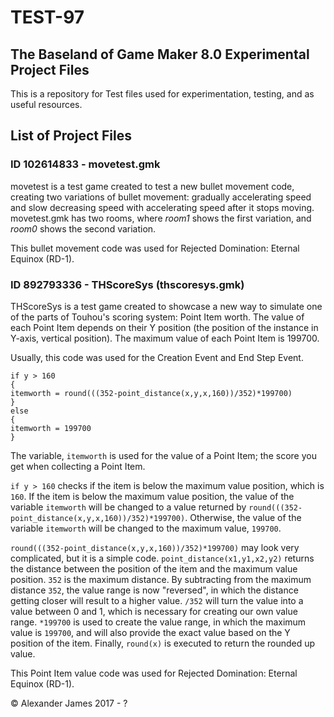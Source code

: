 # TEST-97
## The Baseland of Game Maker 8.0 Experimental Project Files

This is a repository for Test files used for experimentation, testing, and as useful resources.

## List of Project Files
### ID 102614833 - movetest.gmk
movetest is a test game created to test a new bullet movement code, creating two variations of bullet movement: gradually accelerating speed and slow decreasing speed with accelerating speed after it stops moving. movetest.gmk has two rooms, where *room1* shows the first variation, and *room0* shows the second variation.

This bullet movement code was used for Rejected Domination: Eternal Equinox (RD-1).

### ID 892793336 - THScoreSys (thscoresys.gmk)
THScoreSys is a test game created to showcase a new way to simulate one of the parts of Touhou's scoring system: Point Item worth. The value of each Point Item depends on their Y position (the position of the instance in Y-axis, vertical position). The maximum value of each Point Item is 199700.

Usually, this code was used for the Creation Event and End Step Event.
```
if y > 160
{
itemworth = round(((352-point_distance(x,y,x,160))/352)*199700)
}
else
{
itemworth = 199700
}
```
The variable, `itemworth` is used for the value of a Point Item; the score you get when collecting a Point Item.

`if y > 160` checks if the item is below the maximum value position, which is `160`. If the item is below the maximum value position, the value of the variable `itemworth` will be changed to a value returned by `round(((352-point_distance(x,y,x,160))/352)*199700)`. Otherwise, the value of the variable `itemworth` will be changed to the maximum value, `199700`.

`round(((352-point_distance(x,y,x,160))/352)*199700)` may look very complicated, but it is a simple code. `point_distance(x1,y1,x2,y2)` returns the distance between the position of the item and the maximum value position. `352` is the maximum distance. By subtracting from the maximum distance `352`, the value range is now "reversed", in which the distance getting closer will result to a higher value. `/352` will turn the value into a value between 0 and 1, which is necessary for creating our own value range. `*199700` is used to create the value range, in which the maximum value is `199700`, and will also provide the exact value based on the Y position of the item. Finally, `round(x)` is executed to return the rounded up value.

This Point Item value code was used for Rejected Domination: Eternal Equinox (RD-1).

© Alexander James 2017 - ?
